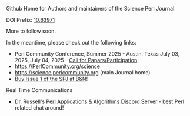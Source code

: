 Github Home for Authors and maintainers of the Science Perl Journal.

DOI Prefix: [10.63971](https://doi.org/10.63971)

More to follow soon.

In the meantime, please check out the following links:

- Perl Community Conference, Summer 2025 - Austin, Texas July 03, 2025, July 04, 2025 - [Call for Papars/Participation](https://www.papercall.io/perlcommunity)
- https://PerlCommunity.org/science
- https://science.perlcommunity.org (main Journal home)
- [Buy Issue 1 of the SPJ at B&N](https://www.barnesandnoble.com/w/the-science-perl-journal-issue-1-marc-perry/1146976256?ean=9798218984748)!

Real Time Communications

- Dr. Russell's [Perl Applications & Algorithms Discord Server](https://discord.gg/WKz6bGnn9B) - best Perl related chat around!
